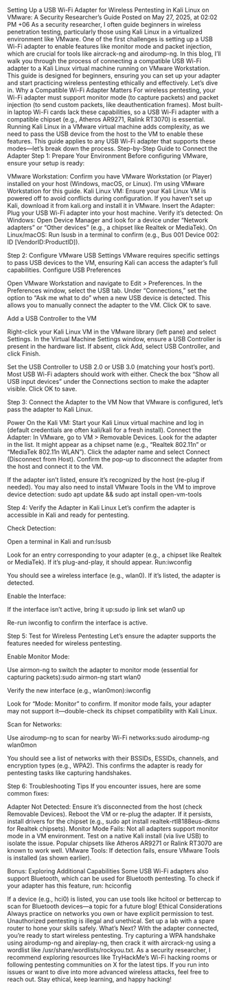 Setting Up a USB Wi-Fi Adapter for Wireless Pentesting in Kali Linux on VMware: A Security Researcher’s Guide
Posted on May 27, 2025, at 02:02 PM +06
As a security researcher, I often guide beginners in wireless penetration testing, particularly those using Kali Linux in a virtualized environment like VMware. One of the first challenges is setting up a USB Wi-Fi adapter to enable features like monitor mode and packet injection, which are crucial for tools like aircrack-ng and airodump-ng. In this blog, I’ll walk you through the process of connecting a compatible USB Wi-Fi adapter to a Kali Linux virtual machine running on VMware Workstation. This guide is designed for beginners, ensuring you can set up your adapter and start practicing wireless pentesting ethically and effectively. Let’s dive in.
Why a Compatible Wi-Fi Adapter Matters
For wireless pentesting, your Wi-Fi adapter must support monitor mode (to capture packets) and packet injection (to send custom packets, like deauthentication frames). Most built-in laptop Wi-Fi cards lack these capabilities, so a USB Wi-Fi adapter with a compatible chipset (e.g., Atheros AR9271, Ralink RT3070) is essential. Running Kali Linux in a VMware virtual machine adds complexity, as we need to pass the USB device from the host to the VM to enable these features. This guide applies to any USB Wi-Fi adapter that supports these modes—let’s break down the process.
Step-by-Step Guide to Connect the Adapter
Step 1: Prepare Your Environment
Before configuring VMware, ensure your setup is ready:

VMware Workstation: Confirm you have VMware Workstation (or Player) installed on your host (Windows, macOS, or Linux). I’m using VMware Workstation for this guide.
Kali Linux VM: Ensure your Kali Linux VM is powered off to avoid conflicts during configuration. If you haven’t set up Kali, download it from kali.org and install it in VMware.
Insert the Adapter: Plug your USB Wi-Fi adapter into your host machine. Verify it’s detected:
On Windows: Open Device Manager and look for a device under “Network adapters” or “Other devices” (e.g., a chipset like Realtek or MediaTek).
On Linux/macOS: Run lsusb in a terminal to confirm (e.g., Bus 001 Device 002: ID [VendorID:ProductID]).



Step 2: Configure VMware USB Settings
VMware requires specific settings to pass USB devices to the VM, ensuring Kali can access the adapter’s full capabilities.
Configure USB Preferences

Open VMware Workstation and navigate to Edit > Preferences.
In the Preferences window, select the USB tab.
Under “Connections,” set the option to “Ask me what to do” when a new USB device is detected. This allows you to manually connect the adapter to the VM.
Click OK to save.

Add a USB Controller to the VM

Right-click your Kali Linux VM in the VMware library (left pane) and select Settings.
In the Virtual Machine Settings window, ensure a USB Controller is present in the hardware list.
If absent, click Add, select USB Controller, and click Finish.


Set the USB Controller to USB 2.0 or USB 3.0 (matching your host’s port). Most USB Wi-Fi adapters should work with either.
Check the box “Show all USB input devices” under the Connections section to make the adapter visible.
Click OK to save.

Step 3: Connect the Adapter to the VM
Now that VMware is configured, let’s pass the adapter to Kali Linux.

Power On the Kali VM: Start your Kali Linux virtual machine and log in (default credentials are often kali/kali for a fresh install).
Connect the Adapter:
In VMware, go to VM > Removable Devices.
Look for the adapter in the list. It might appear as a chipset name (e.g., “Realtek 802.11n” or “MediaTek 802.11n WLAN”).
Click the adapter name and select Connect (Disconnect from Host).
Confirm the pop-up to disconnect the adapter from the host and connect it to the VM.



If the adapter isn’t listed, ensure it’s recognized by the host (re-plug if needed). You may also need to install VMware Tools in the VM to improve device detection:
sudo apt update && sudo apt install open-vm-tools

Step 4: Verify the Adapter in Kali Linux
Let’s confirm the adapter is accessible in Kali and ready for pentesting.

Check Detection:

Open a terminal in Kali and run:lsusb

Look for an entry corresponding to your adapter (e.g., a chipset like Realtek or MediaTek). If it’s plug-and-play, it should appear.
Run:iwconfig

You should see a wireless interface (e.g., wlan0). If it’s listed, the adapter is detected.


Enable the Interface:

If the interface isn’t active, bring it up:sudo ip link set wlan0 up


Re-run iwconfig to confirm the interface is active.



Step 5: Test for Wireless Pentesting
Let’s ensure the adapter supports the features needed for wireless pentesting.

Enable Monitor Mode:

Use airmon-ng to switch the adapter to monitor mode (essential for capturing packets):sudo airmon-ng start wlan0


Verify the new interface (e.g., wlan0mon):iwconfig

Look for “Mode: Monitor” to confirm. If monitor mode fails, your adapter may not support it—double-check its chipset compatibility with Kali Linux.


Scan for Networks:

Use airodump-ng to scan for nearby Wi-Fi networks:sudo airodump-ng wlan0mon

You should see a list of networks with their BSSIDs, ESSIDs, channels, and encryption types (e.g., WPA2). This confirms the adapter is ready for pentesting tasks like capturing handshakes.



Step 6: Troubleshooting Tips
If you encounter issues, here are some common fixes:

Adapter Not Detected: Ensure it’s disconnected from the host (check Removable Devices). Reboot the VM or re-plug the adapter. If it persists, install drivers for the chipset (e.g., sudo apt install realtek-rtl8188eus-dkms for Realtek chipsets).
Monitor Mode Fails: Not all adapters support monitor mode in a VM environment. Test on a native Kali install (via live USB) to isolate the issue. Popular chipsets like Atheros AR9271 or Ralink RT3070 are known to work well.
VMware Tools: If detection fails, ensure VMware Tools is installed (as shown earlier).

Bonus: Exploring Additional Capabilities
Some USB Wi-Fi adapters also support Bluetooth, which can be used for Bluetooth pentesting. To check if your adapter has this feature, run:
hciconfig

If a device (e.g., hci0) is listed, you can use tools like hcitool or bettercap to scan for Bluetooth devices—a topic for a future blog!
Ethical Considerations
Always practice on networks you own or have explicit permission to test. Unauthorized pentesting is illegal and unethical. Set up a lab with a spare router to hone your skills safely.
What’s Next?
With the adapter connected, you’re ready to start wireless pentesting. Try capturing a WPA handshake using airodump-ng and aireplay-ng, then crack it with aircrack-ng using a wordlist like /usr/share/wordlists/rockyou.txt. As a security researcher, I recommend exploring resources like TryHackMe’s Wi-Fi hacking rooms or following pentesting communities on X for the latest tips.
If you run into issues or want to dive into more advanced wireless attacks, feel free to reach out. Stay ethical, keep learning, and happy hacking!
